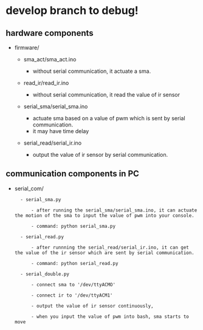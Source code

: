 # develop branch to debug!

## hardware components
- firmware/

	- sma_act/sma_act.ino

		- without serial communication, it actuate a sma.

	- read_ir/read_ir.ino

		- without serial communication, it read the value of ir sensor

	- serial_sma/serial_sma.ino

		- actuate sma based on a value of pwm which is sent by serial communication.
		- it may have time delay

	- serial_read/serial_ir.ino

		- output the value of ir sensor by serial communication.

## communication components in PC

- serial_com/

		- serial_sma.py

			- after running the serial_sma/serial_sma.ino, it can actuate the motion of the sma to input the value of pwm into your console.

			- command: python serial_sma.py

		- serial_read.py

			- after runnning the serial_read/serial_ir.ino, it can get the value of the ir sensor which are sent by serial communication.

			- command: python serial_read.py

		- serial_double.py

			- connect sma to '/dev/ttyACMO'

			- connect ir to '/dev/ttyACM1'

			- output the value of ir sensor continuously,

			- when you input the value of pwm into bash, sma starts to move
